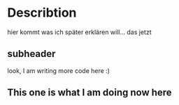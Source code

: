 # Describtion

hier kommt was ich später erklären will... 
das jetzt

## subheader

look, I am writing more code here :)

## This one is what I am doing now here